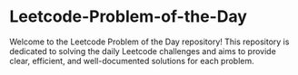 # Leetcode-Problem-of-the-Day
Welcome to the Leetcode Problem of the Day repository! This repository is dedicated to solving the daily Leetcode challenges and aims to provide clear, efficient, and well-documented solutions for each problem.
